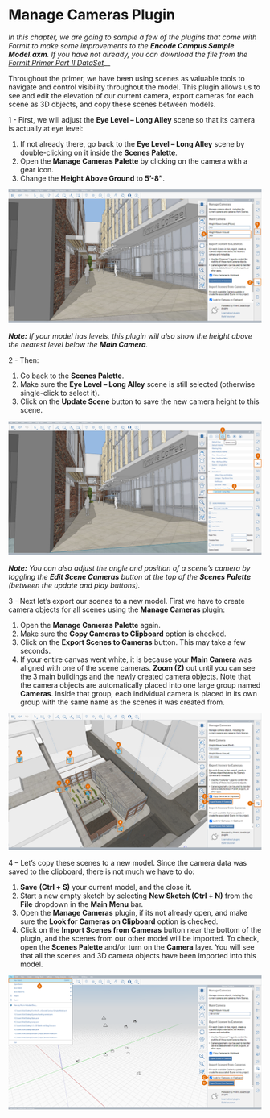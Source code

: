 # Manage Cameras Plugin

_In this chapter, we are going to sample a few of the plugins that come with FormIt to make some improvements to the_ _**Encode Campus Sample Model.axm**. If you have not already, you can download the file from the_ [_FormIt Primer Part II DataSet_](https://formit-help.s3.amazonaws.com/FormIt+Primer+Part+2+Datasets.zip)__

Throughout the primer, we have been using scenes as valuable tools to navigate and control visibility throughout the model. This plugin allows us to see and edit the elevation of our current camera, export cameras for each scene as 3D objects, and copy these scenes between models.

1 - First, we will adjust the **Eye Level – Long Alley** scene so that its camera is actually at eye level:

1. If not already there, go back to the **Eye Level – Long Alley** scene by double-clicking on it inside the **Scenes Palette**.
2. Open the **Manage Cameras Palette** by clicking on the camera with a gear icon.
3. Change the **Height Above Ground** to **5’-8”**.

![](<../../.gitbook/assets/6 (6) (1).png>)

_**Note:**_ _If your model has levels, this plugin will also show the height above the nearest level below the_ _**Main Camera**._

2 - Then:

1. Go back to the **Scenes Palette**.
2. Make sure the **Eye Level – Long Alley** scene is still selected (otherwise single-click to select it).
3. Click on the **Update Scene** button to save the new camera height to this scene.

![](<../../.gitbook/assets/7 (1) (1).png>)

_**Note:**_ _You can also adjust the angle and position of a scene’s camera by toggling the_ _**Edit Scene Cameras**_ _button at the top of the_ _**Scenes Palette**_ _(between the update and play buttons)._

3 - Next let’s export our scenes to a new model. First we have to create camera objects for all scenes using the **Manage Cameras** plugin:

1. Open the **Manage Cameras Palette** again.
2. Make sure the **Copy Cameras to Clipboard** option is checked.
3. Click on the **Export Scenes to Cameras** button. This may take a few seconds.
4. If your entire canvas went white, it is because your **Main Camera** was aligned with one of the scene cameras. **Zoom (Z)** out until you can see the 3 main buildings and the newly created camera objects. Note that the camera objects are automatically placed into one large group named **Cameras**. Inside that group, each individual camera is placed in its own group with the same name as the scenes it was created from.

![](<../../.gitbook/assets/8 (7) (1).png>)

4 – Let’s copy these scenes to a new model. Since the camera data was saved to the clipboard, there is not much we have to do:

1. **Save** **(Ctrl + S)** your current model, and the close it.
2. Start a new empty sketch by selecting **New Sketch (Ctrl + N)** from the **File** dropdown in the **Main Menu** bar.
3. Open the **Manage Cameras** plugin, if its not already open, and make sure the **Look for Cameras on Clipboard** option is checked.
4. Click on the **Import Scenes from Cameras** button near the bottom of the plugin, and the scenes from our other model will be imported. To check, open the **Scenes Palette** and/or turn on the **Camera** layer. You will see that all the scenes and 3D camera objects have been imported into this model.

![](<../../.gitbook/assets/9 (7) (1).png>)
